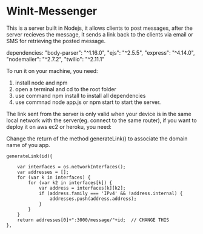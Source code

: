 # WinIt-Messenger

This is a server built in Nodejs, it allows clients to post messages, after the server recieves the message, it sends a link back to the clients via email or SMS for retrieving the posted message.

dependencies: 
    "body-parser": "^1.16.0",
    "ejs": "^2.5.5",
    "express": "^4.14.0",
    "nodemailer": "^2.7.2",
    "twilio": "^2.11.1"

To run it on your machine, you need:
  
  1. install node and npm
  2. open a terminal and cd to the root folder
  3. use command npm install to install all dependencies
  4. use commnad node app.js or npm start to start the server.
 
The link sent from the server is only valid when your device is in the same local network with the server(eg. connect to the same router), if you want to deploy it on aws ec2 or heroku, you need:

Change the return of the method generateLink() to associate the domain name of you app.

 	generateLink(id){

		var interfaces = os.networkInterfaces();
		var addresses = [];
		for (var k in interfaces) {
    		for (var k2 in interfaces[k]) {
        		var address = interfaces[k][k2];
	        	if (address.family === 'IPv4' && !address.internal) {
	            	addresses.push(address.address);
	        	}
    		}
    	}
    	return addresses[0]+":3000/message/"+id;  // CHANGE THIS 
    },

